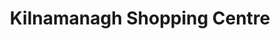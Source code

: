 ---
title: "Kilnamanagh Shopping Centre"
url: /tallaght/kilnamanagh-shopping-centre/
shop: Einkaufszentrum
---
